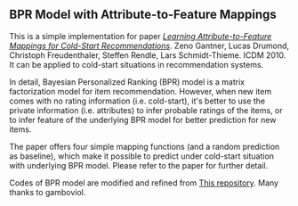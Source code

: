 ## BPR Model with Attribute-to-Feature Mappings

This is a simple implementation for paper [*Learning Attribute-to-Feature Mappings for Cold-Start Recommendations*](http://ieeexplore.ieee.org/xpls/abs_all.jsp?arnumber=5693971&tag=1). Zeno Gantner, Lucas Drumond, Christoph Freudenthaler, Steffen Rendle, Lars Schmidt-Thieme. ICDM 2010. It can be applied to cold-start situations in recommendation systems.

In detail, Bayesian Personalized Ranking (BPR) model is a matrix factorization model for item recommendation. However, when new item comes with no rating information (i.e. cold-start), it's better to use the private information (i.e. attributes) to infer probable ratings of the items, or to infer feature of the underlying BPR model for better prediction for new items.

The paper offers four simple mapping functions (and a random prediction as baseline), which make it possible to predict under cold-start situation with underlying BPR model. Please refer to the paper for further detail.

Codes of BPR model are modified and refined from [This repository](https://github.com/gamboviol/bpr). Many thanks to gamboviol.

